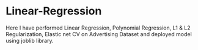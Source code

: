 # Linear-Regression
Here I have performed Linear Regression, Polynomial Regression, L1 &amp; L2 Regularization, Elastic net CV on Advertising Dataset and deployed model using joblib library.
